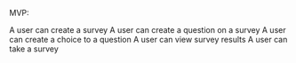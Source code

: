 MVP:

A user can create a survey
A user can create a question on a survey
A user can create a choice to a question
A user can view survey results
A user can take a survey


